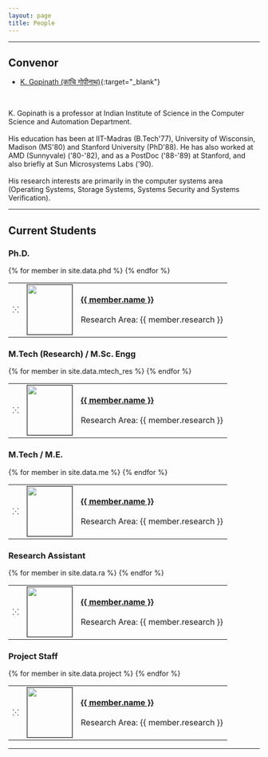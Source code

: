 ```yaml
---
layout: page
title: People
---
```

<script language="javascript">

	function nospam(id, domain) {
	    var at = "@";
	    if(domain.localeCompare("iisc") == 0)
	    	domain = "csa.iisc.ernet.in";
	    return id + at + domain;
	}

	function writeid(id, domain) {
	    document.write("<a href=\"mailto:" + nospam(id, domain) +"\">" + nospam(id, domain) + "</a>");
}
</script>


***

## Convenor
* [K. Gopinath (कांचि गोपीनाथ)](http://drona.csa.iisc.ernet.in/~gopi/){:target="_blank"}<br>
<script language='javascript'>writeid('gopi', 'iisc');</script><br>
<p class="message">
K. Gopinath is a professor at Indian Institute of Science in the Computer Science and Automation Department.<br><br>
His education has been at IIT-Madras (B.Tech'77), University of Wisconsin, Madison (MS'80) and Stanford University (PhD'88). 
He has also worked at AMD (Sunnyvale) ('80-'82), and as a PostDoc ('88-'89) at Stanford, and also briefly at Sun Microsystems Labs ('90).<br><br>
His research interests are primarily in the computer systems area (Operating Systems, Storage Systems, Systems Security and Systems Verification).
</p>

***

## Current Students

### Ph.D.

<table>
{% for member in site.data.phd %}
 	<tr >
 		<td>
	 		&#8281;
	 	</td>
	 	<td>
	 		<img src='{{ site.url }}/images/{{ member.image }}' width='90' height='100' border='1' />
	 	</td>
	 	<td>
		 	<a href="{{ member.homepage }}" target="_blank"><b>{{ member.name }}</b></a><br>
		 	<script language='javascript'>writeid('{{ member.id }}', '{{ member.domain }}');</script><br>
		 	Research Area: {{ member.research }}
	 	</td>
	 </tr>
{% endfor %}
</table>


### M.Tech (Research) / M.Sc. Engg

<table>
{% for member in site.data.mtech_res %}
 	<tr >
 		<td>
	 		&#8281;
	 	</td>
	 	<td>
	 		<img src='{{ site.url }}/images/{{ member.image }}' width='90' height='100' border='1' />
	 	</td>
	 	<td>
		 	<a href="{{ member.homepage }}" target="_blank"><b>{{ member.name }}</b></a><br>
		 	<script language='javascript'>writeid('{{ member.id }}', '{{ member.domain }}');</script><br>
		 	Research Area: {{ member.research }}
	 	</td>
	 </tr>
{% endfor %}
</table>


### M.Tech / M.E.

<table>
{% for member in site.data.me %}
 	<tr >
 		<td>
	 		&#8281;
	 	</td>
	 	<td>
	 		<img src='{{ site.url }}/images/{{ member.image }}' width='90' height='100' border='1' />
	 	</td>
	 	<td>
		 	<a href="{{ member.homepage }}" target="_blank"><b>{{ member.name }}</b></a><br>
		 	<script language='javascript'>writeid('{{ member.id }}', '{{ member.domain }}');</script><br>
		 	Research Area: {{ member.research }}
	 	</td>
	 </tr>
{% endfor %}
</table>


### Research Assistant

<table>
{% for member in site.data.ra %}
 	<tr >
 		<td>
	 		&#8281;
	 	</td>
	 	<td>
	 		<img src='{{ site.url }}/images/{{ member.image }}' width='90' height='100' border='1' />
	 	</td>
	 	<td>
		 	<a href="{{ member.homepage }}" target="_blank"><b>{{ member.name }}</b></a><br>
		 	<script language='javascript'>writeid('{{ member.id }}', '{{ member.domain }}');</script><br>
		 	Research Area: {{ member.research }}
	 	</td>
	 </tr>
{% endfor %}
</table>


### Project Staff

<table>
{% for member in site.data.project %}
 	<tr >
 		<td>
	 		&#8281;
	 	</td>
	 	<td>
	 		<img src='{{ site.url }}/images/{{ member.image }}' width='90' height='100' border='1' />
	 	</td>
	 	<td>
		 	<a href="{{ member.homepage }}" target="_blank"><b>{{ member.name }}</b></a><br>
		 	<script language='javascript'>writeid('{{ member.id }}', '{{ member.domain }}');</script><br>
		 	Research Area: {{ member.research }}
	 	</td>
	 </tr>
{% endfor %}
</table>

***
